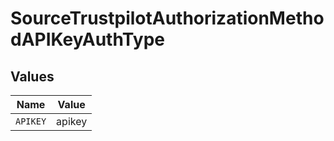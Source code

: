 # SourceTrustpilotAuthorizationMethodAPIKeyAuthType


## Values

| Name     | Value    |
| -------- | -------- |
| `APIKEY` | apikey   |